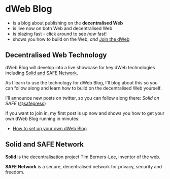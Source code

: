 # dWeb Blog

- is a blog about publishing on the **decentralised Web**
- is live now on both Web and decentralised Web
- is blazing fast - click around to see _how_ fast!
- shows you how to build on the Web, _and_ [Join the dWeb](#join-the-dweb)

## Decentralised Web Technology
<a name='decentralised-web-technology'></a>
dWeb Blog will develop into a live showcase for key dWeb technologies including [Solid and SAFE Network](#solid-and-safe-network).

As I learn to use the technology for dWeb Blog, I'll blog about this so you can follow along and learn how to build on the decentralised Web yourself.

I'll announce new posts on twitter, so you can follow along there: _Solid on SAFE_ ([@safepress](https://twitter.com/safepress))

If you want to join in, my first post is up now and shows you how to get your own dWeb Blog running in minutes:

- [How to set up your own dWeb Blog](/blog/post/001-how-to-set-up-your-own-dweb-site.md)

## Solid and SAFE Network
<a name='solid-and-safe-network'></a>
**Solid** is the decentralisation project Tim Berners-Lee, inventor of the web.

**SAFE Network** is a secure, decentralised network for privacy, security and freedom.
